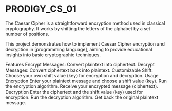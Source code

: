 # PRODIGY_CS_01
The Caesar Cipher is a straightforward encryption method used in classical cryptography. It works by shifting the letters of the alphabet by a set number of positions.

This project demonstrates how to implement Caesar Cipher encryption and decryption in [programming language], aiming to provide educational insights into basic cryptographic techniques.

Features
Encrypt Messages: Convert plaintext into ciphertext.
Decrypt Messages: Convert ciphertext back into plaintext.
Customizable Shift: Choose your own shift value (key) for encryption and decryption.
Usage
Encryption
Enter your plaintext message and choose a shift value (key).
Run the encryption algorithm.
Receive your encrypted message (ciphertext).
Decryption
Enter the ciphertext and the shift value (key) used for encryption.
Run the decryption algorithm.
Get back the original plaintext message.
